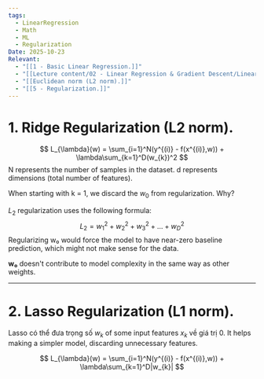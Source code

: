 ```yaml
---
tags:
  - LinearRegression
  - Math
  - ML
  - Regularization
Date: 2025-10-23
Relevant:
  - "[[1 - Basic Linear Regression.]]"
  - "[[Lecture content/02 - Linear Regression & Gradient Descent/Linear Regression.|Linear Regression.]]"
  - "[[Euclidean norm (L2 norm).]]"
  - "[[5 - Regularization.]]"
---
```

# 1. Ridge Regularization (L2 norm).

$$
L_{\lambda}(w) = \sum_{i=1}^N(y^{(i)} - f(x^{(i)},w)) + \lambda\sum_{k=1}^D(w_{k})^2
$$
N represents the number of samples in the dataset.
d represents dimensions (total number of features).

When starting with k = 1, we discard the $w_{0}$ from regularization. Why?

$L_{2}$ regularization uses the following formula:
$$
L_{2}=w_{1}^2 + w_{2}^2 + w_{3}^2 + \dots + w_{D}^2
$$
Regularizing w₀ would force the model to have near-zero baseline prediction, which might not make sense for the data.

**w₀** doesn't contribute to model complexity in the same way as other weights.

----
# 2. Lasso Regularization (L1 norm).

Lasso có thể đưa trọng số $w_{k}$ of some input features $x_{k}$ về giá trị 0. 
It helps making a simpler model, discarding unnecessary features.

$$
L_{\lambda}(w) = \sum_{i=1}^N(y^{(i)} - f(x^{(i)},w)) + \lambda\sum_{k=1}^D|w_{k}|
$$

